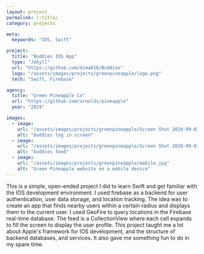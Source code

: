 ```yaml
---
layout: project
permalink: /:title/
category: projects

meta:
  keywords: "IOS, Swift"

project:
  title: "Buddies IOS App"
  type: "Jekyll"
  url: "https://github.com/dima618/Buddies"
  logo: "/assets/images/projects/greenpineapple/logo.png"
  tech: "Swift, Firebase"

agency:
  title: "Green Pineapple Co"
  url: "https://github.com/arnolds/pineapple"
  year: "2019"

images:
  - image:
    url: "/assets/images/projects/greenpineapple/Screen Shot 2020-09-01 at 2.25.26 AM.png"
    alt: "buddies log in screen"
  - image:
    url: "/assets/images/projects/greenpineapple/Screen Shot 2020-09-01 at 2.26.33 AM.png"
    alt: "buddies feed"
  - image:
    url: "/assets/images/projects/greenpineapple/mobile.jpg"
    alt: "Green Pineapple website on a mobile device"
---
```

<p>This is a simple, open-ended project I did to learn Swift and get familiar with the IOS development environment. I used firebase as a backend for user authentication, user data storage, and location tracking. The idea was to create an app that finds nearby users within a certain radius and displays them to the current user. I used GeoFire to query locations in the Firebase real-time database. The feed is a CollectionView where each cell expands to fill the screen to display the user profile. This project taught me a lot about Apple's framework for IOS development, and the structure of backend databases, and services. It also gave me something fun to do in my spare time.</p>
